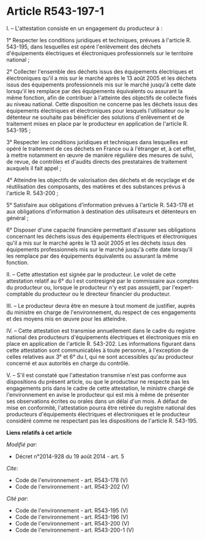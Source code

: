 # Article R543-197-1

I. – L'attestation consiste en un engagement du producteur à :

1° Respecter les conditions juridiques et techniques, prévues à l'article R. 543-195, dans lesquelles est opéré l'enlèvement
des déchets d'équipements électriques et électroniques professionnels sur le territoire national ;

2° Collecter l'ensemble des déchets issus des équipements électriques et électroniques qu'il a mis sur le marché après le 13
août 2005 et les déchets issus des équipements professionnels mis sur le marché jusqu'à cette date lorsqu'il les remplace par
des équipements équivalents ou assurant la même fonction, afin de contribuer à l'atteinte des objectifs de collecte fixés au
niveau national. Cette disposition ne concerne pas les déchets issus des équipements électriques et électroniques pour
lesquels l'utilisateur ou le détenteur ne souhaite pas bénéficier des solutions d'enlèvement et de traitement mises en place
par le producteur en application de l'article R. 543-195 ;

3° Respecter les conditions juridiques et techniques dans lesquelles est opéré le traitement de ces déchets en France ou à
l'étranger et, à cet effet, à mettre notamment en œuvre de manière régulière des mesures de suivi, de revue, de contrôles et
d'audits directs des prestataires de traitement auxquels il fait appel ;

4° Atteindre les objectifs de valorisation des déchets et de recyclage et de réutilisation des composants, des matières et
des substances prévus à l'article R. 543-200 ;

5° Satisfaire aux obligations d'information prévues à l'article R. 543-178 et aux obligations d'information à destination des
utilisateurs et détenteurs en général ;

6° Disposer d'une capacité financière permettant d'assurer ses obligations concernant les déchets issus des équipements
électriques et électroniques qu'il a mis sur le marché après le 13 août 2005 et les déchets issus des équipements
professionnels mis sur le marché jusqu'à cette date lorsqu'il les remplace par des équipements équivalents ou assurant la
même fonction.

II. – Cette attestation est signée par le producteur. Le volet de cette attestation relatif au 6° du I est contresigné par le
commissaire aux comptes du producteur ou, lorsque le producteur n'y est pas assujetti, par l'expert-comptable du producteur
ou le directeur financier du producteur.

III. – Le producteur devra être en mesure à tout moment de justifier, auprès du ministre en charge de l'environnement, du
respect de ces engagements et des moyens mis en œuvre pour les atteindre.

IV. – Cette attestation est transmise annuellement dans le cadre du registre national des producteurs d'équipements
électriques et électroniques mis en place en application de l'article R. 543-202. Les informations figurant dans cette
attestation sont communicables à toute personne, à l'exception de celles relatives aux 3° et 6° du I, qui ne sont accessibles
qu'au producteur concerné et aux autorités en charge du contrôle.

V. – S'il est constaté que l'attestation transmise n'est pas conforme aux dispositions du présent article, ou que le
producteur ne respecte pas les engagements pris dans le cadre de cette attestation, le ministre chargé de l'environnement en
avise le producteur qui est mis à même de présenter ses observations écrites ou orales dans un délai d'un mois. A défaut de
mise en conformité, l'attestation pourra être retirée du registre national des producteurs d'équipements électriques et
électroniques et le producteur considéré comme ne respectant pas les dispositions de l'article R. 543-195.

**Liens relatifs à cet article**

_Modifié par_:

  - Décret n°2014-928 du 19 août 2014 - art. 5

_Cite_:

  - Code de l'environnement - art. R543-178 (V)
  - Code de l'environnement - art. R543-202 (V)

_Cité par_:

  - Code de l'environnement - art. R543-195 (V)
  - Code de l'environnement - art. R543-196 (V)
  - Code de l'environnement - art. R543-200 (V)
  - Code de l'environnement - art. R543-200-1 (V)
